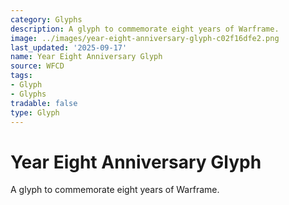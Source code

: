 ```yaml
---
category: Glyphs
description: A glyph to commemorate eight years of Warframe.
image: ../images/year-eight-anniversary-glyph-c02f16dfe2.png
last_updated: '2025-09-17'
name: Year Eight Anniversary Glyph
source: WFCD
tags:
- Glyph
- Glyphs
tradable: false
type: Glyph
---
```


# Year Eight Anniversary Glyph

A glyph to commemorate eight years of Warframe.

